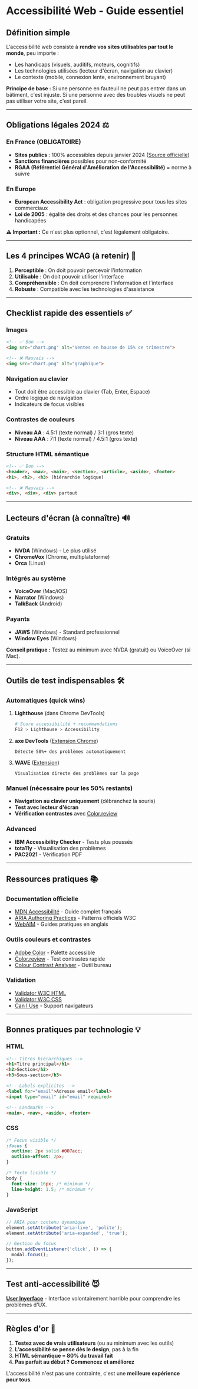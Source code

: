 # Accessibilité Web - Guide essentiel

## Définition simple

L'accessibilité web consiste à **rendre vos sites utilisables par tout le monde**, peu importe :

- Les handicaps (visuels, auditifs, moteurs, cognitifs)
- Les technologies utilisées (lecteur d'écran, navigation au clavier)
- Le contexte (mobile, connexion lente, environnement bruyant)

**Principe de base :** Si une personne en fauteuil ne peut pas entrer dans un bâtiment, c'est injuste. Si une personne avec des troubles visuels ne peut pas utiliser votre site, c'est pareil.

---

## Obligations légales 2024 ⚖️

### En France (OBLIGATOIRE)

- **Sites publics** : 100% accessibles depuis janvier 2024 ([Source officielle](https://www.numerique.gouv.fr))
- **Sanctions financières** possibles pour non-conformité
- **RGAA (Référentiel Général d'Amélioration de l'Accessibilité)** = norme à suivre

### En Europe

- **European Accessibility Act** : obligation progressive pour tous les sites commerciaux
- **Loi de 2005** : égalité des droits et des chances pour les personnes handicapées

**⚠️ Important :** Ce n'est plus optionnel, c'est légalement obligatoire.

---

## Les 4 principes WCAG (à retenir) 🎯

1. **Perceptible** : On doit pouvoir percevoir l'information
2. **Utilisable** : On doit pouvoir utiliser l'interface
3. **Compréhensible** : On doit comprendre l'information et l'interface
4. **Robuste** : Compatible avec les technologies d'assistance

---

## Checklist rapide des essentiels ✅

### Images

```html
<!-- ✅ Bon -->
<img src="chart.png" alt="Ventes en hausse de 15% ce trimestre">

<!-- ❌ Mauvais -->
<img src="chart.png" alt="graphique">
```

### Navigation au clavier

- Tout doit être accessible au clavier (Tab, Enter, Espace)
- Ordre logique de navigation
- Indicateurs de focus visibles

### Contrastes de couleurs

- **Niveau AA** : 4.5:1 (texte normal) / 3:1 (gros texte)
- **Niveau AAA** : 7:1 (texte normal) / 4.5:1 (gros texte)

### Structure HTML sémantique

```html
<!-- ✅ Bon -->
<header>, <nav>, <main>, <section>, <article>, <aside>, <footer>
<h1>, <h2>, <h3> (hiérarchie logique)

<!-- ❌ Mauvais -->
<div>, <div>, <div> partout
```

---

## Lecteurs d'écran (à connaître) 🔊

### Gratuits

- **NVDA** (Windows) - Le plus utilisé
- **ChromeVox** (Chrome, multiplateforme)
- **Orca** (Linux)

### Intégrés au système

- **VoiceOver** (Mac/iOS)
- **Narrator** (Windows)
- **TalkBack** (Android)

### Payants

- **JAWS** (Windows) - Standard professionnel
- **Window Eyes** (Windows)

**Conseil pratique :** Testez au minimum avec NVDA (gratuit) ou VoiceOver (si Mac).

---

## Outils de test indispensables 🛠️

### Automatiques (quick wins)

1. **Lighthouse** (dans Chrome DevTools)

   ```bash
   # Score accessibilité + recommandations
   F12 > Lighthouse > Accessibility
   ```

2. **axe DevTools** ([Extension Chrome](https://chrome.google.com/webstore/detail/axe-devtools-web-accessib/lhdoppojpmngadmnindnejefpokejbdd))

   ```
   Détecte 50%+ des problèmes automatiquement
   ```

3. **WAVE** ([Extension](https://wave.webaim.org/extension/))

   ```
   Visualisation directe des problèmes sur la page
   ```

### Manuel (nécessaire pour les 50% restants)

- **Navigation au clavier uniquement** (débranchez la souris)
- **Test avec lecteur d'écran**
- **Vérification contrastes** avec [Color.review](https://color.review)

### Advanced

- **IBM Accessibility Checker** - Tests plus poussés
- **tota11y** - Visualisation des problèmes
- **PAC2021** - Vérification PDF

---

## Ressources pratiques 📚

### Documentation officielle

- [MDN Accessibilité](https://developer.mozilla.org/fr/docs/Web/Accessibility) - Guide complet français
- [ARIA Authoring Practices](https://www.w3.org/WAI/ARIA/apg/patterns/) - Patterns officiels W3C
- [WebAIM](https://webaim.org/) - Guides pratiques en anglais

### Outils couleurs et contrastes

- [Adobe Color](https://color.adobe.com/fr/accessibility-tools/color-blind-safe) - Palette accessible
- [Color.review](https://color.review/) - Test contrastes rapide
- [Colour Contrast Analyser](https://www.tpgi.com/color-contrast-checker/) - Outil bureau

### Validation

- [Validator W3C HTML](https://validator.w3.org/)
- [Validator W3C CSS](https://jigsaw.w3.org/css-validator/)
- [Can I Use](https://caniuse.com/) - Support navigateurs

---

## Bonnes pratiques par technologie 💡

### HTML

```html
<!-- Titres hiérarchiques -->
<h1>Titre principal</h1>
<h2>Section</h2>
<h3>Sous-section</h3>

<!-- Labels explicites -->
<label for="email">Adresse email</label>
<input type="email" id="email" required>

<!-- Landmarks -->
<main>, <nav>, <aside>, <footer>
```

### CSS

```css
/* Focus visible */
:focus {
  outline: 2px solid #007acc;
  outline-offset: 2px;
}

/* Texte lisible */
body {
  font-size: 16px; /* minimum */
  line-height: 1.5; /* minimum */
}
```

### JavaScript

```javascript
// ARIA pour contenu dynamique
element.setAttribute('aria-live', 'polite');
element.setAttribute('aria-expanded', 'true');

// Gestion du focus
button.addEventListener('click', () => {
  modal.focus();
});
```

---

## Test anti-accessibilité 😈

**[User Inyerface](https://userinyerface.com/)** - Interface volontairement horrible pour comprendre les problèmes d'UX.

---

## Règles d'or 🎯

1. **Testez avec de vrais utilisateurs** (ou au minimum avec les outils)
2. **L'accessibilité se pense dès le design**, pas à la fin
3. **HTML sémantique = 80% du travail fait**
4. **Pas parfait au début ? Commencez et améliorez**

L'accessibilité n'est pas une contrainte, c'est une **meilleure expérience pour tous**.
